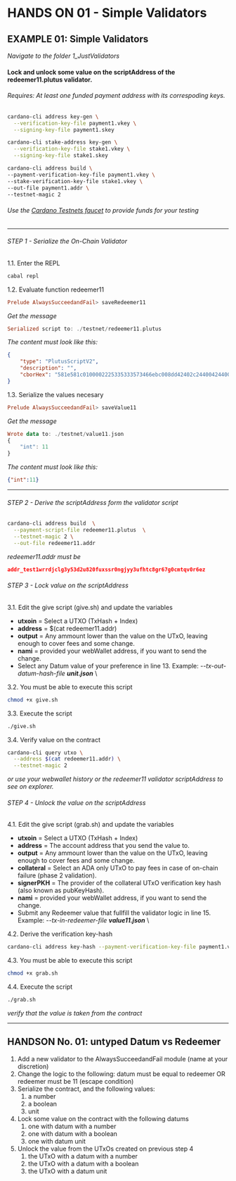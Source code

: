 # HANDS ON 01 - Simple Validators

## EXAMPLE 01: Simple Validators

_Navigate to the folder 1_JustValidators_

#### Lock and unlock some value on the scriptAddress of the redeemer11.plutus validator.

###### Requires:  At least one funded payment address with its correspoding keys. 
```Bash
cardano-cli address key-gen \
  --verification-key-file payment1.vkey \
  --signing-key-file payment1.skey

cardano-cli stake-address key-gen \
  --verification-key-file stake1.vkey \
  --signing-key-file stake1.skey

cardano-cli address build \
--payment-verification-key-file payment1.vkey \
--stake-verification-key-file stake1.vkey \
--out-file payment1.addr \
--testnet-magic 2
```
###### Use the [Cardano Testnets faucet](https://docs.cardano.org/cardano-testnet/tools/faucet/) to provide funds for your testing
---
###### STEP 1 - Serialize the On-Chain Validator
1.1. Enter the REPL
```Bash
cabal repl
```
1.2. Evaluate function redeemer11
```Haskell
Prelude AlwaysSucceedandFail> saveRedeemer11
```
_Get the message_
```Haskell
Serialized script to: ./testnet/redeemer11.plutus
```
_The content must look like this:_

```JSON
{
    "type": "PlutusScriptV2",
    "description": "",
    "cborHex": "581e581c0100002225335333573466ebc008dd42402c2440042440022240022d"
}
```
1.3. Serialize the values necesary
```Haskell
Prelude AlwaysSucceedandFail> saveValue11

```
_Get the message_
```Haskell
Wrote data to: ./testnet/value11.json
{
    "int": 11
}
```
_The content must look like this:_
```JSON
{"int":11}
```
---
###### STEP 2 - Derive the scriptAddress form the validator script
```Bash
cardano-cli address build  \
  --payment-script-file redeemer11.plutus  \
  --testnet-magic 2 \
  --out-file redeemer11.addr
```
_redeemer11.addr must be_
```JSON
addr_test1wrrdjclg3y53d2u820fuxssr0ngjyy3ufhtc8gr67g0cmtqv0r6ez
```
###### STEP 3 - Lock value on the scriptAddress
3.1. Edit the give script (give.sh) and update the variables
* **utxoin** = Select a UTXO (TxHash + Index)
* **address** = $(cat redeemer11.addr)
* **output** = Any ammount lower than the value on the UTxO, leaving enough to cover fees and some change.
* **nami** = provided your webWallet address, if you want to send the change.
* Select any Datum value of your preference in line 13.
  Example:   _--tx-out-datum-hash-file **unit.json**_ \ 

3.2. You must be able to execute this script
```Bash
chmod +x give.sh
```

3.3. Execute the script
```Bash
./give.sh
```

3.4. Verify value on the contract 
```Bash
cardano-cli query utxo \
  --address $(cat redeemer11.addr) \
  --testnet-magic 2
```
_or use your webwallet history or the redeemer11 validator scriptAddress to see on explorer._

###### STEP 4 - Unlock the value on the scriptAddress
4.1. Edit the give script (grab.sh) and update the variables
* **utxoin** = Select a UTXO (TxHash + Index)
* **address** = The account address that you send the value to.
* **output** = Any ammount lower than the value on the UTxO, leaving enough to cover fees and some change.
* **collateral** = Select an ADA only UTxO to pay fees in case of on-chain failure (phase 2 validation).
* **signerPKH** = The provider of the collateral UTxO verification key hash (also known as pubKeyHash). 
* **nami** = provided your webWallet address, if you want to send the change.
* Submit any Redeemer value that fullfill the validator logic in line 15.
  Example:   _--tx-in-redeemer-file **value11.json**_ \   

4.2. Derive the verification key-hash
```Bash
cardano-cli address key-hash --payment-verification-key-file payment1.vkey --out-file payment1.pkh
```

4.3. You must be able to execute this script
```Bash
chmod +x grab.sh
```
4.4. Execute the script
```Bash
./grab.sh
```
_verify that the value is taken from the contract_


---
## HANDSON No. 01:  untyped Datum vs Redeemer

1. Add a new validator to the AlwaysSucceedandFail module (name at your discretion)
2. Change the logic to the following:
    datum must be equal to redeemer OR
    redeemer must be 11 (escape condition)
3. Serialize the contract, and the following values:
   1. a number
   2. a boolean
   3. unit 
4. Lock some value on the contract with the following datums
   1. one with datum with a number
   2. one with datum with a boolean
   3. one with datum unit
5. Unlock the value from the UTxOs created on previous step 4
   1. the UTxO with a datum with a number
   2. the UTxO with a datum with a boolean
   3. the UTxO with a datum unit